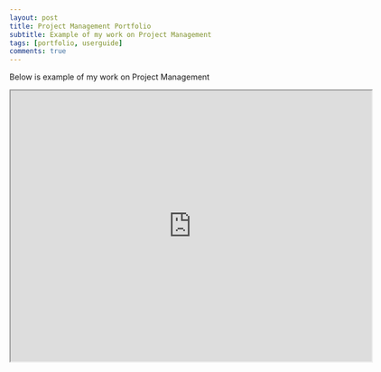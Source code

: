 ```yaml
---
layout: post
title: Project Management Portfolio
subtitle: Example of my work on Project Management
tags: [portfolio, userguide]
comments: true
---
```


Below is example of my work on Project Management

<iframe src="https://drive.google.com/file/d/15TnGSPSkXbSIb_SaczH6-hOJbAYBWnhK/preview" width="640" height="480"></iframe>
